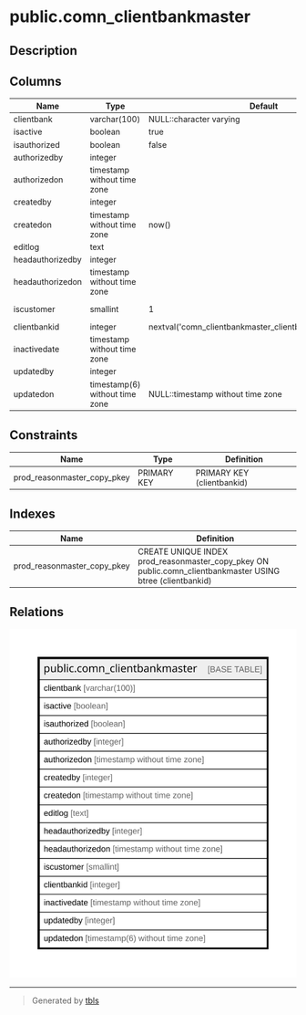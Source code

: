 # public.comn_clientbankmaster

## Description

## Columns

| Name | Type | Default | Nullable | Children | Parents | Comment |
| ---- | ---- | ------- | -------- | -------- | ------- | ------- |
| clientbank | varchar(100) | NULL::character varying | true |  |  |  |
| isactive | boolean | true | true |  |  |  |
| isauthorized | boolean | false | false |  |  |  |
| authorizedby | integer |  | true |  |  |  |
| authorizedon | timestamp without time zone |  | true |  |  |  |
| createdby | integer |  | true |  |  |  |
| createdon | timestamp without time zone | now() | true |  |  |  |
| editlog | text |  | true |  |  |  |
| headauthorizedby | integer |  | true |  |  |  |
| headauthorizedon | timestamp without time zone |  | true |  |  |  |
| iscustomer | smallint | 1 | true |  |  | 1=Party<br>2=Customer |
| clientbankid | integer | nextval('comn_clientbankmaster_clientbankid_seq'::regclass) | false |  |  |  |
| inactivedate | timestamp without time zone |  | true |  |  |  |
| updatedby | integer |  | true |  |  |  |
| updatedon | timestamp(6) without time zone | NULL::timestamp without time zone | true |  |  |  |

## Constraints

| Name | Type | Definition |
| ---- | ---- | ---------- |
| prod_reasonmaster_copy_pkey | PRIMARY KEY | PRIMARY KEY (clientbankid) |

## Indexes

| Name | Definition |
| ---- | ---------- |
| prod_reasonmaster_copy_pkey | CREATE UNIQUE INDEX prod_reasonmaster_copy_pkey ON public.comn_clientbankmaster USING btree (clientbankid) |

## Relations

![er](public.comn_clientbankmaster.svg)

---

> Generated by [tbls](https://github.com/k1LoW/tbls)
